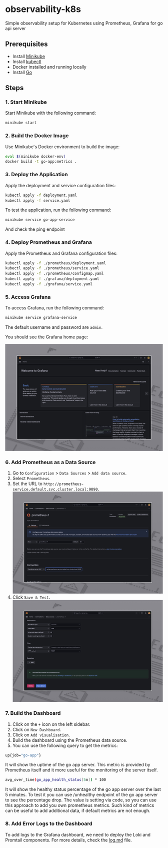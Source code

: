 # observability-k8s
Simple observability setup for Kubernetes using Prometheus, Grafana for go api server

## Prerequisites

- Install [Minikube](https://minikube.sigs.k8s.io/docs/start/)
- Install [kubectl](https://kubernetes.io/docs/tasks/tools/install-kubectl/)
- Docker installed and running locally
- Install [Go](https://golang.org/doc/install)

## Steps

### 1. Start Minikube

Start Minikube with the following command:

```bash
minikube start
```

### 2. Build the Docker Image

Use Minikube's Docker environment to build the image:

```bash
eval $(minikube docker-env)
docker build -t go-app:metrics .
```

### 3. Deploy the Application

Apply the deployment and service configuration files:

```bash
kubectl apply -f deployment.yaml
kubectl apply -f service.yaml
```
To test the application, run the following command:

```bash
minikube service go-app-service
```
And check the ping endpoint

### 4. Deploy Prometheus and Grafana

Apply the Prometheus and Grafana configuration files:

```bash
kubectl apply -f ./prometheus/deployment.yaml
kubectl apply -f ./prometheus/service.yaml
kubectl apply -f ./prometheus/configmap.yaml
kubectl apply -f ./grafana/deployment.yaml
kubectl apply -f ./grafana/service.yaml
```

### 5. Access Grafana

To access Grafana, run the following command:

```bash
minikube service grafana-service
```

The default username and password are `admin`.

You should see the Grafana home page:

![image](img/grafana-home.jpg)

### 6. Add Prometheus as a Data Source

1. Go to `Configuration` > `Data Sources` > `Add data source`.
2. Select `Prometheus`.
3. Set the URL to `http://prometheus-service.default.svc.cluster.local:9090`.
![image](img/prometheus-input.jpg)
4. Click `Save & Test`.
![image](img/prometheus-save.jpg)

### 7. Build the Dashboard

1. Click on the `+` icon on the left sidebar.
2. Click on `New Dashboard`.
3. Click on `Add visualisation`.
4. Build the dashboard using the Prometheus data source.
5. You can use the following query to get the metrics:

```bash
up{job="go-app"}
```
It will show the uptime of the go app server.
This metric is provided by Prometheus itself and it more useful for the monitoring of the server itself.

```bash
avg_over_time(go_app_health_status[5m]) * 100
```
It will show the healthy status percentage of the go app server over the last 5 minutes.
To test it you can use /unhealthy endpoint of the go app server to see the percentage drop.
The value is setting via code, so you can use this approach to add you own prometheus metrics.
Such kind of metrics can be useful to add additional data, if default metrics are not enough.

### 8. Add Error Logs to the Dashboard
To add logs to the Grafana dashboard, we need to deploy the Loki and Promtail components.
For more details, check the [log.md](log.md) file.
